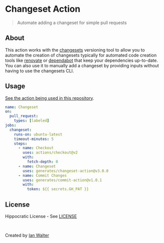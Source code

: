 # Changeset Action
> Automate adding a changeset for simple pull requests

## About

This action works with the [changesets][changesetsUrl] versioning tool to allow
you to automate the creation of changesets typically for automated code creation
tools like [renovate][renovateUrl] or [dependabot][dependabotUrl] that keep your
dependencies up-to-date. You can also use it to manually add a changeset by
providing inputs without having to use the changesets CLI.

## Usage

[See the action being used in this repository][workflowUrl].

```yml
name: Changeset
on:
  pull_request:
    types: [labeled]
jobs:
  changeset:
    runs-on: ubuntu-latest
    timeout-minutes: 5
    steps:
      - name: Checkout
        uses: actions/checkout@v2
        with:
          fetch-depth: 0
      - name: Changeset
        uses: generates/changeset-action@v3.0.0
      - name: Commit Changes
        uses: generates/commit-action@v1.0.1
        with:
          token: ${{ secrets.GH_PAT }}
```

## License

Hippocratic License - See [LICENSE][licenseUrl]

&nbsp;

Created by [Ian Walter](https://ianwalter.dev)

[changesetsUrl]: https://github.com/atlassian/changesets
[renovateUrl]: https://renovatebot.com
[dependabotUrl]: https://dependabot.com/
[workflowUrl]: https://github.com/generates/changeset-action/blob/main/.github/workflows/changeset.yml
[licenseUrl]: https://github.com/generates/changeset-action/blob/main/LICENSE
